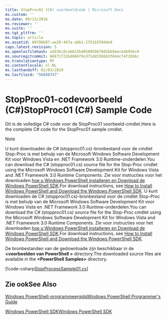 ```yaml
---
title: StopProc01 (C#) voorbeeldcode | Microsoft Docs
ms.custom: ''
ms.date: 09/13/2016
ms.reviewer: ''
ms.suite: ''
ms.tgt_pltfrm: ''
ms.topic: article
ms.assetid: 89796687-ae20-447a-a6b1-2f51b559d4e9
caps.latest.revision: 5
ms.openlocfilehash: a5836c0ca6812bd050959670d5b69eecb4b956c0
ms.sourcegitcommit: b6871f21bd666f9cd71dd336bb3f844cf472b56c
ms.translationtype: MT
ms.contentlocale: nl-NL
ms.lasthandoff: 02/03/2019
ms.locfileid: "56849747"
---
```

# <a name="stopproc01-c-sample-code"></a><span data-ttu-id="9dd25-102">StopProc01-codevoorbeeld (C#)</span><span class="sxs-lookup"><span data-stu-id="9dd25-102">StopProc01 (C#) Sample Code</span></span>

<span data-ttu-id="9dd25-103">Dit is de volledige C# code voor de StopProc01 voorbeeld-cmdlet.</span><span class="sxs-lookup"><span data-stu-id="9dd25-103">Here is the complete C# code for the StopProc01 sample cmdlet.</span></span>

> [!NOTE]
> <span data-ttu-id="9dd25-104">U kunt downloaden de C# (stopproc01.cs)-bronbestand voor de cmdlet Stop-Proc is met behulp van de Microsoft Windows Software Development Kit voor Windows Vista en .NET Framework 3.0 Runtime-onderdelen.</span><span class="sxs-lookup"><span data-stu-id="9dd25-104">You can download the C# (stopproc01.cs) source file for the Stop-Proc cmdlet using the Microsoft Windows Software Development Kit for Windows Vista and .NET Framework 3.0 Runtime Components.</span></span> <span data-ttu-id="9dd25-105">Zie voor instructies voor het downloaden [hoe u Windows PowerShell installeren en Download de Windows PowerShell SDK](/powershell/developer/installing-the-windows-powershell-sdk).</span><span class="sxs-lookup"><span data-stu-id="9dd25-105">For download instructions, see [How to Install Windows PowerShell and Download the Windows PowerShell SDK](/powershell/developer/installing-the-windows-powershell-sdk).</span></span>
> <span data-ttu-id="9dd25-106">U kunt downloaden de C# (stopproc01.cs)-bronbestand voor de cmdlet Stop-Proc is met behulp van de Microsoft Windows Software Development Kit voor Windows Vista en .NET Framework 3.0 Runtime-onderdelen.</span><span class="sxs-lookup"><span data-stu-id="9dd25-106">You can download the C# (stopproc01.cs) source file for the Stop-Proc cmdlet using the Microsoft Windows Software Development Kit for Windows Vista and .NET Framework 3.0 Runtime Components.</span></span> <span data-ttu-id="9dd25-107">Zie voor instructies voor het downloaden [hoe u Windows PowerShell installeren en Download de Windows PowerShell SDK](/powershell/developer/installing-the-windows-powershell-sdk).</span><span class="sxs-lookup"><span data-stu-id="9dd25-107">For download instructions, see [How to Install Windows PowerShell and Download the Windows PowerShell SDK](/powershell/developer/installing-the-windows-powershell-sdk).</span></span>
>
> <span data-ttu-id="9dd25-108">De bronbestanden van de gedownloade zijn beschikbaar in de  **\<voorbeelden van PowerShell >** directory.</span><span class="sxs-lookup"><span data-stu-id="9dd25-108">The downloaded source files are available in the **\<PowerShell Samples>** directory.</span></span>

[!code-csharp[StopProcessSample01.cs](../../powershell-sdk-samples/SDK-2.0/csharp/StopProcessSample01/StopProcessSample01.cs#L11-L212 "StopProcessSample01.cs")]

## <a name="see-also"></a><span data-ttu-id="9dd25-109">Zie ook</span><span class="sxs-lookup"><span data-stu-id="9dd25-109">See Also</span></span>

[<span data-ttu-id="9dd25-110">Windows PowerShell-programmeergids</span><span class="sxs-lookup"><span data-stu-id="9dd25-110">Windows PowerShell Programmer's Guide</span></span>](./windows-powershell-programmer-s-guide.md)

[<span data-ttu-id="9dd25-111">Windows PowerShell SDK</span><span class="sxs-lookup"><span data-stu-id="9dd25-111">Windows PowerShell SDK</span></span>](../windows-powershell-reference.md)